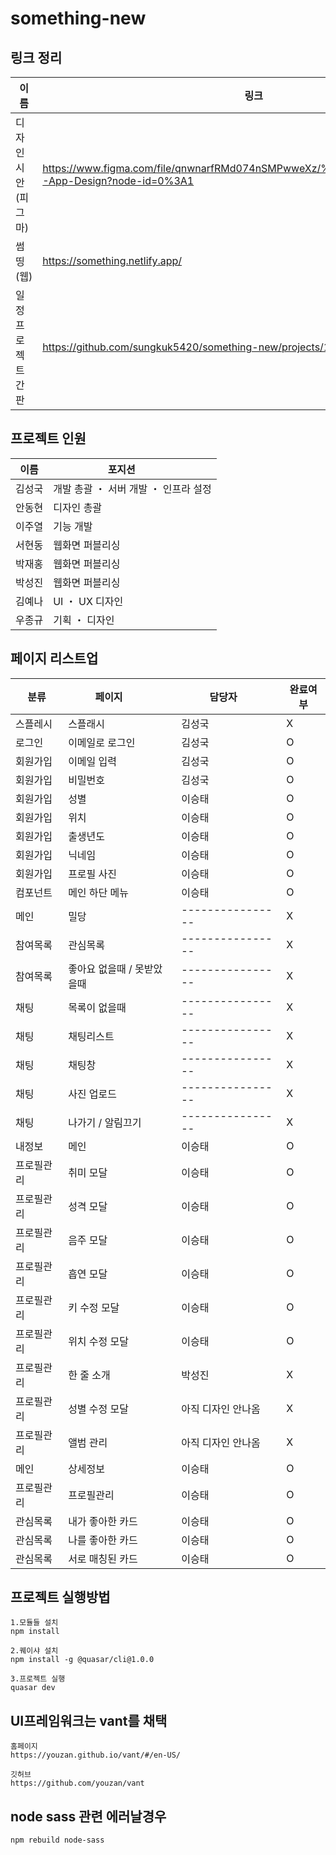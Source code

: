 # something-new


## 링크 정리

|     이름     | 링크 |
| -------------- | ------ |
| 디자인시안 (피그마) | https://www.figma.com/file/qnwnarfRMd074nSMPwweXz/%EC%8D%B8%EB%9D%B5-App-Design?node-id=0%3A1 |
| 썸띵 (웹) | https://something.netlify.app/ |
| 일정 프로젝트 간판 | https://github.com/sungkuk5420/something-new/projects/1 |


## 프로젝트 인원

| 이름 | 포지션        | 
| ------- | ----------------------- |
| 김성국 | 개발 총괄 ・ 서버 개발 ・ 인프라 설정 |
| 안동현 | 디자인 총괄 |
| 이주열 | 기능 개발  |
| 서현동 | 웹화면 퍼블리싱 |
| 박재홍 | 웹화면 퍼블리싱 |
| 박성진 | 웹화면 퍼블리싱 |
| 김예나 | UI ・ UX 디자인 |
| 우종규 | 기획 ・ 디자인 |

## 페이지 리스트업

| 분류 | 페이지        | 담당자      | 완료여부 |
| ------- | ---------- | ---------------- | --- |
| 스플레시 | 스플래시  | 김성국 | X |
| 로그인 | 이메일로 로그인 | 김성국 | O |
| 회원가입 | 이메일 입력 | 김성국 | O |
| 회원가입 | 비밀번호 | 김성국 | O |
| 회원가입 | 성별 | 이승태 | O |
| 회원가입 | 위치 | 이승태 | O |
| 회원가입 | 출생년도 | 이승태 | O |
| 회원가입 | 닉네임 | 이승태 | O |
| 회원가입 | 프로필 사진 | 이승태 | O |
| 컴포넌트 | 메인 하단 메뉴 | 이승태 | O |
| 메인 | 밀당	 | ---------------- | X | 
| 참여목록 | 관심목록	 | ---------------- | X |
| 참여목록 | 좋아요 없을때 / 못받았을때	 | ---------------- | X |
| 채팅 | 목록이 없을때	 | ---------------- | X |
| 채팅 | 채팅리스트	 | ---------------- | X |
| 채팅 | 채팅창	 | ---------------- | X |
| 채팅 | 사진 업로드	 | ---------------- | X |
| 채팅 | 나가기 / 알림끄기	 | ---------------- | X | 
| 내정보 | 메인 | 이승태 | O |
| 프로필관리 | 취미 모달 | 이승태 | O |
| 프로필관리 | 성격 모달 | 이승태 | O |
| 프로필관리 | 음주 모달 | 이승태  | O |
| 프로필관리 | 흡연 모달 | 이승태  | O |
| 프로필관리 | 키 수정 모달 | 이승태 | O |
| 프로필관리 | 위치 수정 모달 | 이승태 | O |
| 프로필관리 | 한 줄 소개 | 박성진 | X |
| 프로필관리 | 성별 수정 모달 | 아직 디자인 안나옴 | X |
| 프로필관리 | 앨범 관리 | 아직 디자인 안나옴 | X |
| 메인 | 상세정보	 | 이승태 | O |
| 프로필관리 | 프로필관리 | 이승태 | O |
| 관심목록 | 내가 좋아한 카드	 | 이승태 | O |
| 관심목록 | 나를 좋아한 카드	 | 이승태 | O |
| 관심목록 | 서로 매칭된 카드	 | 이승태 | O |


## 프로젝트 실행방법
```
1.모듈들 설치
npm install

2.퀘이샤 설치
npm install -g @quasar/cli@1.0.0

3.프로젝트 실행
quasar dev
```

## UI프레임워크는 vant를 채택
```
홈페이지
https://youzan.github.io/vant/#/en-US/

깃허브
https://github.com/youzan/vant
```


## node sass 관련 에러날경우
```
npm rebuild node-sass
```